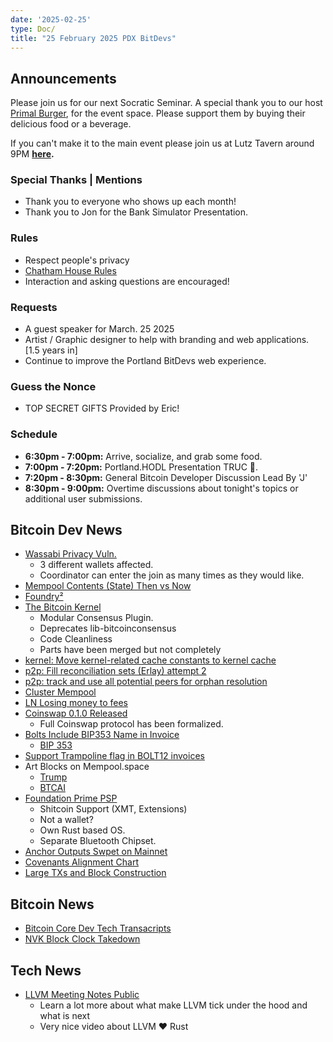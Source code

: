 ```yaml
---
date: '2025-02-25'
type: Doc/
title: "25 February 2025 PDX BitDevs"
---
```


## Announcements

Please join us for our next Socratic Seminar. A special thank you to our host <a href="https://dicksprimalburger.com/" data-no-summary>Primal Burger</a>, for the event space. Please support them by buying their delicious food or a beverage.

If you can't make it to the main event please join us at Lutz Tavern around 9PM **<a href="https://www.lutztavern.com/" data-no-summary>here</a>.**

### Special Thanks | Mentions

- Thank you to everyone who shows up each month!
- Thank you to Jon for the Bank Simulator Presentation.

### Rules

- Respect people's privacy
- [Chatham House Rules](https://www.chathamhouse.org/about-us/chatham-house-rule)
- Interaction and asking questions are encouraged!

### Requests

- A guest speaker for March. 25 2025
- Artist / Graphic designer to help with branding and web applications. [1.5 years in]
- Continue to improve the Portland BitDevs web experience.

### Guess the Nonce

- TOP SECRET GIFTS Provided by Eric! 

### Schedule

- **6:30pm - 7:00pm:** Arrive, socialize, and grab some food.
- **7:00pm - 7:20pm:** Portland.HODL Presentation TRUC 🚚.
- **7:20pm - 8:30pm:** General Bitcoin Developer Discussion Lead By 'J'
- **8:30pm - 9:00pm:** Overtime discussions about tonight's topics or additional user submissions.

## Bitcoin Dev News
- [Wassabi Privacy Vuln.](https://github.com/GingerPrivacy/GingerWallet/discussions/116)
  - 3 different wallets affected.
  - Coordinator can enter the join as many times as they would like.
- [Mempool Contents (State) Then vs Now](https://x.com/mononautical/status/1841595148544745652)
- [Foundry²](https://x.com/0xB10C/status/1841863284636442882)
- [The Bitcoin Kernel](https://thecharlatan.ch/Kernel/)
  - Modular Consensus Plugin.
  - Deprecates lib-bitcoinconsensus
  - Code Cleanliness
  - Parts have been merged but not completely
- [kernel: Move kernel-related cache constants to kernel cache](https://github.com/bitcoin/bitcoin/pull/31483)
- [p2p: Fill reconciliation sets (Erlay) attempt 2](https://github.com/bitcoin/bitcoin/pull/30116)
- [p2p: track and use all potential peers for orphan resolution](https://github.com/bitcoin/bitcoin/pull/31397)
- [Cluster Mempool](https://github.com/bitcoin/bitcoin/pull/31122)
- [LN Losing money to fees](https://delvingbitcoin.org/t/disclosure-irrevocable-fees-stealing-from-ln-using-revoked-commitment-transactions/1314)
- [Coinswap 0.1.0 Released](https://github.com/citadel-tech/coinswap/releases/tag/v0.1.0)
  - Full Coinswap protocol has been formalized.
- [Bolts Include BIP353 Name in Invoice](https://github.com/lightning/bolts/pull/1180)
  - [BIP 353](https://en.bitcoin.it/wiki/BIP_0353)
- [Support Trampoline flag in BOLT12 invoices](https://github.com/lightningdevkit/rust-lightning/pull/3446)
- Art Blocks on Mempool.space
  - [Trump](https://x.com/mononautical/status/1880175477387850002)
  - [BTCAI](https://x.com/mononautical/status/1882566486054826393)
- [Foundation Prime PSP](https://www.youtube.com/watch?v=0TjuC4NVxnI)
  - Shitcoin Support (XMT, Extensions)
  - Not a wallet?
  - Own Rust based OS.
  - Separate Bluetooth Chipset.
- [Anchor Outputs Swpet on Mainnet](https://mempool.space/address/bc1qqjn2j9cac562ws65raxeua88km8t4z5vqpun0l)
- [Covenants Alignment Chart](https://en.bitcoin.it/wiki/Covenants_support)
- [Large TXs and Block Construction](https://bitcoin.stackexchange.com/questions/124636/why-do-standardness-rules-limit-transaction-weight)

## Bitcoin News
- [Bitcoin Core Dev Tech Transacripts](https://btctranscripts.com/bitcoin-core-dev-tech/2024-10)
- [NVK Block Clock Takedown](https://x.com/zachherbert/status/1857157133638250551)

## Tech News
- [LLVM Meeting Notes Public](https://www.youtube.com/@LLVMPROJ/videos)
  - Learn a lot more about what make LLVM tick under the hood and what is next
  - Very nice video about LLVM ❤️ Rust
